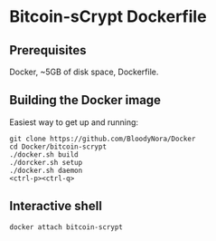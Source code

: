 # Bitcoin-sCrypt Dockerfile

## Prerequisites

Docker, ~5GB of disk space, Dockerfile.


## Building the Docker image

Easiest way to get up and running:

```
git clone https://github.com/BloodyNora/Docker
cd Docker/bitcoin-scrypt
./docker.sh build
./dorcker.sh setup
./docker.sh daemon
<ctrl-p><ctrl-q>
```

## Interactive shell

```
docker attach bitcoin-scrypt
```


